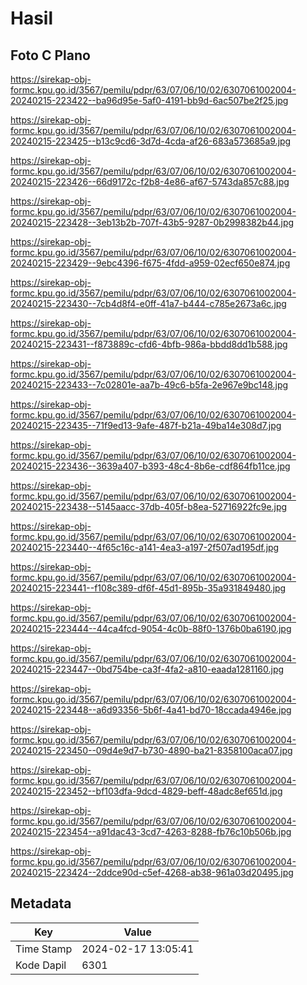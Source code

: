 # Hasil

## Foto C Plano

https://sirekap-obj-formc.kpu.go.id/3567/pemilu/pdpr/63/07/06/10/02/6307061002004-20240215-223422--ba96d95e-5af0-4191-bb9d-6ac507be2f25.jpg

https://sirekap-obj-formc.kpu.go.id/3567/pemilu/pdpr/63/07/06/10/02/6307061002004-20240215-223425--b13c9cd6-3d7d-4cda-af26-683a573685a9.jpg

https://sirekap-obj-formc.kpu.go.id/3567/pemilu/pdpr/63/07/06/10/02/6307061002004-20240215-223426--66d9172c-f2b8-4e86-af67-5743da857c88.jpg

https://sirekap-obj-formc.kpu.go.id/3567/pemilu/pdpr/63/07/06/10/02/6307061002004-20240215-223428--3eb13b2b-707f-43b5-9287-0b2998382b44.jpg

https://sirekap-obj-formc.kpu.go.id/3567/pemilu/pdpr/63/07/06/10/02/6307061002004-20240215-223429--9ebc4396-f675-4fdd-a959-02ecf650e874.jpg

https://sirekap-obj-formc.kpu.go.id/3567/pemilu/pdpr/63/07/06/10/02/6307061002004-20240215-223430--7cb4d8f4-e0ff-41a7-b444-c785e2673a6c.jpg

https://sirekap-obj-formc.kpu.go.id/3567/pemilu/pdpr/63/07/06/10/02/6307061002004-20240215-223431--f873889c-cfd6-4bfb-986a-bbdd8dd1b588.jpg

https://sirekap-obj-formc.kpu.go.id/3567/pemilu/pdpr/63/07/06/10/02/6307061002004-20240215-223433--7c02801e-aa7b-49c6-b5fa-2e967e9bc148.jpg

https://sirekap-obj-formc.kpu.go.id/3567/pemilu/pdpr/63/07/06/10/02/6307061002004-20240215-223435--71f9ed13-9afe-487f-b21a-49ba14e308d7.jpg

https://sirekap-obj-formc.kpu.go.id/3567/pemilu/pdpr/63/07/06/10/02/6307061002004-20240215-223436--3639a407-b393-48c4-8b6e-cdf864fb11ce.jpg

https://sirekap-obj-formc.kpu.go.id/3567/pemilu/pdpr/63/07/06/10/02/6307061002004-20240215-223438--5145aacc-37db-405f-b8ea-52716922fc9e.jpg

https://sirekap-obj-formc.kpu.go.id/3567/pemilu/pdpr/63/07/06/10/02/6307061002004-20240215-223440--4f65c16c-a141-4ea3-a197-2f507ad195df.jpg

https://sirekap-obj-formc.kpu.go.id/3567/pemilu/pdpr/63/07/06/10/02/6307061002004-20240215-223441--f108c389-df6f-45d1-895b-35a931849480.jpg

https://sirekap-obj-formc.kpu.go.id/3567/pemilu/pdpr/63/07/06/10/02/6307061002004-20240215-223444--44ca4fcd-9054-4c0b-88f0-1376b0ba6190.jpg

https://sirekap-obj-formc.kpu.go.id/3567/pemilu/pdpr/63/07/06/10/02/6307061002004-20240215-223447--0bd754be-ca3f-4fa2-a810-eaada1281160.jpg

https://sirekap-obj-formc.kpu.go.id/3567/pemilu/pdpr/63/07/06/10/02/6307061002004-20240215-223448--a6d93356-5b6f-4a41-bd70-18ccada4946e.jpg

https://sirekap-obj-formc.kpu.go.id/3567/pemilu/pdpr/63/07/06/10/02/6307061002004-20240215-223450--09d4e9d7-b730-4890-ba21-8358100aca07.jpg

https://sirekap-obj-formc.kpu.go.id/3567/pemilu/pdpr/63/07/06/10/02/6307061002004-20240215-223452--bf103dfa-9dcd-4829-beff-48adc8ef651d.jpg

https://sirekap-obj-formc.kpu.go.id/3567/pemilu/pdpr/63/07/06/10/02/6307061002004-20240215-223454--a91dac43-3cd7-4263-8288-fb76c10b506b.jpg

https://sirekap-obj-formc.kpu.go.id/3567/pemilu/pdpr/63/07/06/10/02/6307061002004-20240215-223424--2ddce90d-c5ef-4268-ab38-961a03d20495.jpg


## Metadata

| Key        | Value               |
| ---------- | ------------------- |
| Time Stamp | 2024-02-17 13:05:41 |
| Kode Dapil | 6301                |



